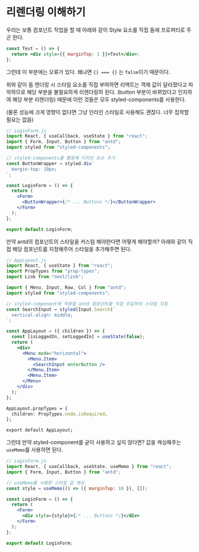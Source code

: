 ﻿# 리렌더링 이해하기

우리는 보통 컴포넌트 작업을 할 때 아래와 같이 Style 요소를 직접 돔에 프로퍼티로 주곤 한다.

```jsx
const Test = () => {
  return <div style={{ marginTop: 1 }}>Test</div>;
};
```

그런데 이 부분에는 오류가 있다. 왜냐면 `{} === {}` 는 `false`이기 때문이다.

위와 같이 돔 렌더링 시 스타일 요소를 직접 부여하면 리액트는 객체 값이 달라졌다고 파악하므로 해당 부분을 불필요하게 리렌더링하 된다. (button 부분이 바뀌었다고 인지하여 해당 부분 리렌더링) 때문에 이런 것들은 모두 styled-components를 사용한다.

(물론 성능에 크게 영향이 없다면 그냥 인라인 스타일로 사용해도 괜찮다. 너무 집착할 필요는 없음)

```jsx
// LoginForm.js
import React, { useCallback, useState } from "react";
import { Form, Input, Button } from "antd";
import styled from "styled-components";

// styled-components를 활용해 디자인 요소 추가
const ButtonWrapper = styled.div`
  margin-top: 10px;
`;

const LoginForm = () => {
  return (
    <Form>
      <ButtonWrapper>{/* ... Buttons */}</ButtonWrapper>
    </Form>
  );
};

export default LoginForm;
```

만약 antd의 컴포넌트의 스타일을 커스텀 해야한다면 어떻게 해야할까? 아래와 같이 직접 해당 컴포넌트를 지정해주어 스타일을 추가해주면 된다.

```jsx
// AppLayout.js
import React, { useState } from "react";
import PropTypes from "prop-types";
import Link from "next/link";

import { Menu, Input, Row, Col } from "antd";
import styled from "styled-components";

// styled-component에 적용할 antd 컴포넌트를 직접 주입하여 스타일 지정
const SearchInput = styled(Input.Search)`
  vertical-align: middle;
`;

const AppLayout = ({ children }) => {
  const [isLoggedIn, setLoggedIn] = useState(false);
  return (
    <div>
      <Menu mode="horizontal">
        <Menu.Item>
          <SearchInput enterButton />
        </Menu.Item>
        <Menu.Item>
      </Menu>
    </div>
  );
};

AppLayout.propTypes = {
  children: PropTypes.node.isRequired,
};

export default AppLayout;
```

그런데 만약 styled-component를 굳이 사용하고 싶지 않다면? 값을 캐싱해주는 `useMemo`를 사용하면 된다.

```jsx
// LoginForm.js
import React, { useCallback, useState, useMemo } from "react";
import { Form, Input, Button } from "antd";

// useMemo를 사용한 스타일 값 캐싱
const style = useMemo(() => ({ marginTop: 10 }), []);

const LoginForm = () => {
  return (
    <Form>
      <div style={style}>{/* ... Buttons */}</div>
    </Form>
  );
};

export default LoginForm;
```
